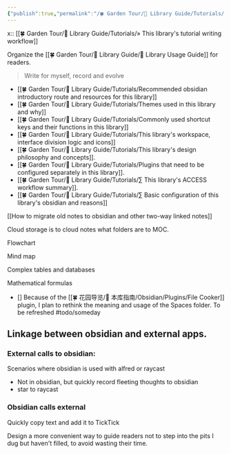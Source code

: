 ```yaml
---
{"publish":true,"permalink":"/🍀 Garden Tour/🧰 Library Guide/Tutorials/§ This Library's Obsidian User Manual.md","title":"§ This Library's Obsidian User Manual","created":"2022-08-05","modified":"2023-03-14","published":"2025-07-09T09:48:14.737+08:00","tags":["directory-note","todo/someday"],"cssclasses":""}
---
```


x:: [[🍀 Garden Tour/🧰 Library Guide/Tutorials/» This library's tutorial writing workflow]]

Organize the [[🍀 Garden Tour/🧰 Library Guide/🧰 Library Usage Guide]] for readers.

> Write for myself, record and evolve

- [[🍀 Garden Tour/🧰 Library Guide/Tutorials/Recommended obsidian introductory route and resources for this library]]
- [[🍀 Garden Tour/🧰 Library Guide/Tutorials/Themes used in this library and why]]
- [[🍀 Garden Tour/🧰 Library Guide/Tutorials/Commonly used shortcut keys and their functions in this library]]
- [[🍀 Garden Tour/🧰 Library Guide/Tutorials/This library's workspace, interface division logic and icons]]
- [[🍀 Garden Tour/🧰 Library Guide/Tutorials/This library's design philosophy and concepts]].
- [[🍀 Garden Tour/🧰 Library Guide/Tutorials/Plugins that need to be configured separately in this library]].
- [[🍀 Garden Tour/🧰 Library Guide/Tutorials/∑ This library's ACCESS workflow summary]].
- [[🍀 Garden Tour/🧰 Library Guide/Tutorials/∑ Basic configuration of this library's obsidian and reasons]]

[[How to migrate old notes to obsidian and other two-way linked notes]]

Cloud storage is to cloud notes what folders are to MOC.

Flowchart

Mind map

Complex tables and databases

Mathematical formulas

- [] Because of the [[🍀 花园导览/🧰 本库指南/Obsidian/Plugins/File Cooker]] plugin, I plan to rethink the meaning and usage of the Spaces folder. To be refreshed #todo/someday

## Linkage between obsidian and external apps.

### External calls to obsidian:

Scenarios where obsidian is used with alfred or raycast

- Not in obsidian, but quickly record fleeting thoughts to obsidian
- star to raycast

### Obsidian calls external

Quickly copy text and add it to TickTick

Design a more convenient way to guide readers not to step into the pits I dug but haven't filled, to avoid wasting their time. 